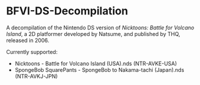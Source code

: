 # BFVI-DS-Decompilation
A decompilation of the Nintendo DS version of _Nicktoons: Battle for Volcano Island_, a 2D platformer developed by Natsume, and published by THQ, released in 2006.

Currently supported:
* Nicktoons - Battle for Volcano Island (USA).nds (NTR-AVKE-USA)
* SpongeBob SquarePants - SpongeBob to Nakama-tachi (Japan).nds (NTR-AVKJ-JPN)
